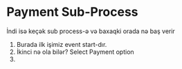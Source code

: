 # Payment Sub-Process

İndi isə keçək sub process-ə və baxaqki orada nə baş verir

1. Burada ilk işimiz event start-dır.
2. İkinci nə ola bilər? Select Payment option
3.
